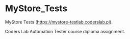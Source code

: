 # MyStore_Tests
 MyStore Tests (https://mystore-testlab.coderslab.pl). 
 
 Coders Lab Automation Tester course diploma assignment.
